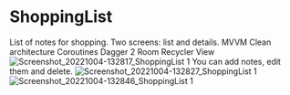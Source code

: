 # ShoppingList
List of notes for shopping.
Two screens: list and details.
MVVM
Clean architecture
Coroutines
Dagger 2
Room
Recycler View
![Screenshot_20221004-132817_ShoppingList 1](https://user-images.githubusercontent.com/82258109/193797711-ba94d0b2-f3b9-4579-a0ff-2427a2996cb7.jpg)
 You can add notes, edit them and delete.
![Screenshot_20221004-132827_ShoppingList 1](https://user-images.githubusercontent.com/82258109/193798032-d0250771-7965-4eaa-a720-3da05eaeccd0.jpg)
![Screenshot_20221004-132846_ShoppingList 1](https://user-images.githubusercontent.com/82258109/193798169-ecb7b06d-bdc4-4573-a23e-1a0009e79ebe.jpg)
